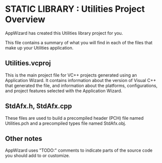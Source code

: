 # STATIC LIBRARY : Utilities Project Overview

AppWizard has created this Utilities library project for you.

This file contains a summary of what you will find in each of the files that make up your Utilities application.

## Utilities.vcproj

This is the main project file for VC++ projects generated using an Application Wizard. It contains information about the version of Visual C++ that generated the file, and information about the platforms, configurations, and project features selected with the Application Wizard.


## StdAfx.h, StdAfx.cpp

These files are used to build a precompiled header (PCH) file named Utilities.pch and a precompiled types file named StdAfx.obj.

## Other notes

AppWizard uses "TODO:" comments to indicate parts of the source code you should add to or customize.


